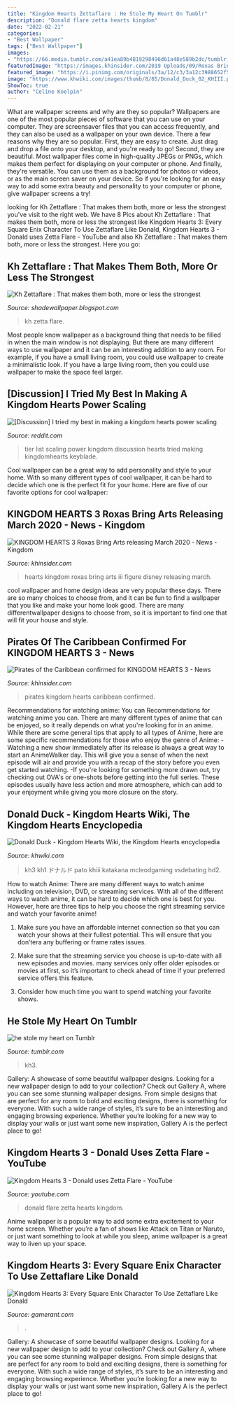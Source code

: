 ```yaml
---
title: "Kingdom Hearts Zettaflare : He Stole My Heart On Tumblr"
description: "Donald flare zetta hearts kingdom"
date: "2022-02-21"
categories:
- "Best Wallpaper"
tags: ["Best Wallpaper"]
images:
- "https://66.media.tumblr.com/a41ea89b4819298496d61a48e589b2dc/tumblr_pmhe6rk53Z1tr429p_1280.jpg"
featuredImage: "https://images.khinsider.com/2019 Uploads/09/Roxas Bring Arts/05.jpg"
featured_image: "https://i.pinimg.com/originals/3a/12/c3/3a12c3988652f5927446dcf5019ea265.gif"
image: "https://www.khwiki.com/images/thumb/8/85/Donald_Duck_02_KHIII.png/460px-Donald_Duck_02_KHIII.png"
ShowToc: true
author: "Celine Koelpin"
---
```



What are wallpaper screens and why are they so popular?
Wallpapers are one of the most popular pieces of software that you can use on your computer. They are screensaver files that you can access frequently, and they can also be used as a wallpaper on your own device. There a few reasons why they are so popular. First, they are easy to create. Just drag and drop a file onto your desktop, and you're ready to go! Second, they are beautiful. Most wallpaper files come in high-quality JPEGs or PNGs, which makes them perfect for displaying on your computer or phone. And finally, they're versatile. You can use them as a background for photos or videos, or as the main screen saver on your device. So if you're looking for an easy way to add some extra beauty and personality to your computer or phone, give wallpaper screens a try!

	

		
looking for Kh Zettaflare : That makes them both, more or less the strongest you've visit to the right web. We have 8 Pics about Kh Zettaflare : That makes them both, more or less the strongest like Kingdom Hearts 3: Every Square Enix Character To Use Zettaflare Like Donald, Kingdom Hearts 3 - Donald uses Zetta Flare - YouTube and also Kh Zettaflare : That makes them both, more or less the strongest. Here you go:
		
    
## Kh Zettaflare : That Makes Them Both, More Or Less The Strongest

<img loading=lazy src="https://i.pinimg.com/originals/3a/12/c3/3a12c3988652f5927446dcf5019ea265.gif" onerror="this.onerror=null;this.src='https://tse2.mm.bing.net/th?id=OIP.xGbneye8IRS85qhqGou-VwAAAA&amp;pid=15.1';" alt="Kh Zettaflare : That makes them both, more or less the strongest">

_Source: shadewallpaper.blogspot.com_

>kh zetta flare. 

	

Most people know wallpaper as a background thing that needs to be filled in when the main window is not displaying. But there are many different ways to use wallpaper and it can be an interesting addition to any room. For example, if you have a small living room, you could use wallpaper to create a minimalistic look. If you have a large living room, then you could use wallpaper to make the space feel larger.

    
## [Discussion] I Tried My Best In Making A Kingdom Hearts Power Scaling

<img loading=lazy src="https://i.redd.it/oczg1xkm9w031.png" onerror="this.onerror=null;this.src='https://tse4.mm.bing.net/th?id=OIP.VIyN8-K9Vinoaxmzw64ePQHaJG&amp;pid=15.1';" alt="[Discussion] I tried my best in making a kingdom hearts power scaling">

_Source: reddit.com_

>tier list scaling power kingdom discussion hearts tried making kingdomhearts keyblade. 

	

Cool wallpaper can be a great way to add personality and style to your home. With so many different types of cool wallpaper, it can be hard to decide which one is the perfect fit for your home. Here are five of our favorite options for cool wallpaper: 

    
## KINGDOM HEARTS 3 Roxas Bring Arts Releasing March 2020 - News - Kingdom

<img loading=lazy src="https://images.khinsider.com/2019 Uploads/09/Roxas Bring Arts/05.jpg" onerror="this.onerror=null;this.src='https://tse3.mm.bing.net/th?id=OIP.gIbIg6cpI3x06igeXoho2QHaHa&amp;pid=15.1';" alt="KINGDOM HEARTS 3 Roxas Bring Arts releasing March 2020 - News - Kingdom">

_Source: khinsider.com_

>hearts kingdom roxas bring arts iii figure disney releasing march. 

	

cool wallpaper and home design ideas are very popular these days. There are so many choices to choose from, and it can be fun to find a wallpaper that you like and make your home look good. There are many differentwallpaper designs to choose from, so it is important to find one that will fit your house and style.

    
## Pirates Of The Caribbean Confirmed For KINGDOM HEARTS 3 - News

<img loading=lazy src="https://images.khinsider.com/2018 Uploads/06/E3 2018 Pirates/4.png" onerror="this.onerror=null;this.src='https://tse2.mm.bing.net/th?id=OIP.OfANhIZWEm5962jexneM-QHaEK&amp;pid=15.1';" alt="Pirates of the Caribbean confirmed for KINGDOM HEARTS 3 - News">

_Source: khinsider.com_

>pirates kingdom hearts caribbean confirmed. 

	

Recommendations for watching anime: You can
Recommendations for watching anime you can. There are many different types of anime that can be enjoyed, so it really depends on what you're looking for in an anime. While there are some general tips that apply to all types of Anime, here are some specific recommendations for those who enjoy the genre of Anime: 
-Watching a new show immediately after its release is always a great way to start an AnimeWalker day. This will give you a sense of when the next episode will air and provide you with a recap of the story before you even get started watching. 
-If you're looking for something more drawn out, try checking out OVA's or one-shots before getting into the full series. These episodes usually have less action and more atmosphere, which can add to your enjoyment while giving you more closure on the story.

    
## Donald Duck - Kingdom Hearts Wiki, The Kingdom Hearts Encyclopedia

<img loading=lazy src="https://www.khwiki.com/images/thumb/8/85/Donald_Duck_02_KHIII.png/460px-Donald_Duck_02_KHIII.png" onerror="this.onerror=null;this.src='https://tse1.mm.bing.net/th?id=OIP.-y0UCyH9ACU5ygKt2ItKPwAAAA&amp;pid=15.1';" alt="Donald Duck - Kingdom Hearts Wiki, the Kingdom Hearts encyclopedia">

_Source: khwiki.com_

>kh3 kh1 ドナルド pato khiii katakana mcleodgaming vsdebating hd2. 

	

How to watch Anime: There are many different ways to watch anime including on television, DVD, or streaming services.
With all of the different ways to watch anime, it can be hard to decide which one is best for you. However, here are three tips to help you choose the right streaming service and watch your favorite anime!
1. Make sure you have an affordable internet connection so that you can watch your shows at their fullest potential. This will ensure that you don’tera any buffering or frame rates issues.

2. Make sure that the streaming service you choose is up-to-date with all new episodes and movies. many services only offer older episodes or movies at first, so it’s important to check ahead of time if your preferred service offers this feature.

3. Consider how much time you want to spend watching your favorite shows.

    
## He Stole My Heart On Tumblr

<img loading=lazy src="https://66.media.tumblr.com/a41ea89b4819298496d61a48e589b2dc/tumblr_pmhe6rk53Z1tr429p_1280.jpg" onerror="this.onerror=null;this.src='https://tse4.mm.bing.net/th?id=OIP.WTr2ExNEDS5BD6O9tiQkVwHaHa&amp;pid=15.1';" alt="he stole my heart on Tumblr">

_Source: tumblr.com_

>kh3. 

	

Gallery: A showcase of some beautiful wallpaper designs.
Looking for a new wallpaper design to add to your collection? Check out Gallery A, where you can see some stunning wallpaper designs. From simple designs that are perfect for any room to bold and exciting designs, there is something for everyone. With such a wide range of styles, it’s sure to be an interesting and engaging browsing experience. Whether you’re looking for a new way to display your walls or just want some new inspiration, Gallery A is the perfect place to go!





	
	
    
## Kingdom Hearts 3 - Donald Uses Zetta Flare - YouTube

<img loading=lazy src="https://i.ytimg.com/vi/SkNBSZL5wQk/maxresdefault.jpg" onerror="this.onerror=null;this.src='https://tse3.mm.bing.net/th?id=OIP.iHPmwqHvi2HxKMXTEAhVfQHaEK&amp;pid=15.1';" alt="Kingdom Hearts 3 - Donald uses Zetta Flare - YouTube">

_Source: youtube.com_

>donald flare zetta hearts kingdom. 

	

Anime wallpaper is a popular way to add some extra excitement to your home screen. Whether you’re a fan of shows like Attack on Titan or Naruto, or just want something to look at while you sleep, anime wallpaper is a great way to liven up your space.

    
## Kingdom Hearts 3: Every Square Enix Character To Use Zettaflare Like Donald

<img loading=lazy src="https://static3.gamerantimages.com/wordpress/wp-content/uploads/2020/04/kingdom-hearts-3-zettaflare-donald-bahamut-header.jpg" onerror="this.onerror=null;this.src='https://tse1.mm.bing.net/th?id=OIP.z3Js3VQwuzldtandp4kIxAHaDt&amp;pid=15.1';" alt="Kingdom Hearts 3: Every Square Enix Character To Use Zettaflare Like Donald">

_Source: gamerant.com_

>. 

	

Gallery: A showcase of some beautiful wallpaper designs.
Looking for a new wallpaper design to add to your collection? Check out Gallery A, where you can see some stunning wallpaper designs. From simple designs that are perfect for any room to bold and exciting designs, there is something for everyone. With such a wide range of styles, it’s sure to be an interesting and engaging browsing experience. Whether you’re looking for a new way to display your walls or just want some new inspiration, Gallery A is the perfect place to go!





	
	
